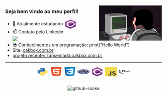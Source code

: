 </a> <img src="/pc.gif" align="right" width="40%" height="40%"/>
### Seja bem vindo ao meu perfil!

- 🌱 Atualmente estudando  <img align="center" alt="vbsx-js" height="30" width="40" src="https://raw.githubusercontent.com/devicons/devicon/master/icons/csharp/csharp-original.svg"> 
- 📫 Contato pelo Linkedin: <div><a href="https://www.linkedin.com/in/oak-borges/" target="_blank"><img src="https://img.shields.io/badge/-LinkedIn-%230077B5?style=for-the-badge&logo=linkedin&logoColor=white" target="_blank"></a>
- 😎 Conhecimentos em programação: print("Hello World")
- Site: <a href="https://oakbox.com.br">oakbox.com.br
- projeto recente: <a href="https://zapsemadd.oakbox.com.br">zapsemadd.oakbox.com.br</a>  
<!--
![](https://komarev.com/ghpvc/?username=VBSX&color=grey)-->

-------------------------------------------------------------------------------------------------------------------------------------------------------------------------
<div align="center">
  <img align="center" alt="vbsx-Python" height="30" width="40" src="https://raw.githubusercontent.com/devicons/devicon/master/icons/python/python-original.svg">
  <img align="center" alt="vbsx-HTML" height="30" width="40" src="https://raw.githubusercontent.com/devicons/devicon/master/icons/html5/html5-original.svg">
  <img align="center" alt="vbsx-CSS" height="30" width="40" src="https://raw.githubusercontent.com/devicons/devicon/master/icons/css3/css3-original.svg">
  <img align="center" alt="vbsx-Php" height="30" width="40" src="https://raw.githubusercontent.com/devicons/devicon/master/icons/php/php-original.svg">
  <img align="center" alt="vbsx-js" height="30" width="40" src="https://raw.githubusercontent.com/devicons/devicon/master/icons/csharp/csharp-original.svg"> 
  <img align="center" alt="vbsx-js" height="30" width="40" src="https://raw.githubusercontent.com/devicons/devicon/master/icons/javascript/javascript-original.svg"> 
  <img align="center" alt="vbsx-flask"  height="30" width="40" src="https://raw.githubusercontent.com/devicons/devicon/master/icons/flask/flask-original-wordmark.svg" >
</div> 
<div align="center">
  
  ##
  
<picture>
  <source media="(prefers-color-scheme: dark)" srcset="github-snake-dark.svg" />
  <source media="(prefers-color-scheme: light)" srcset="github-snake.svg" />
  <img alt="github-snake" src="github-snake.svg" />
</picture>
  
  ##
</div> 
